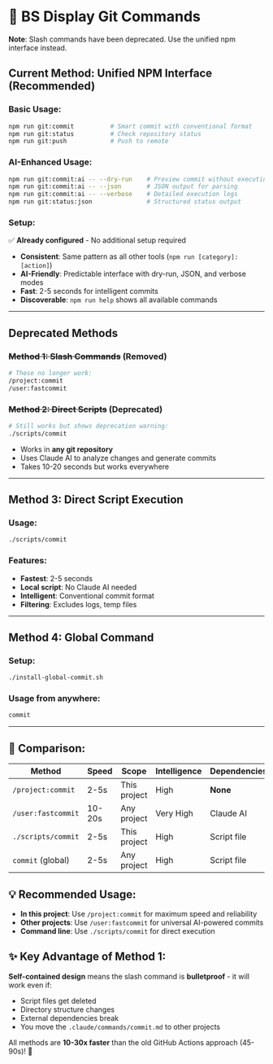 # 🚀 BS Display Git Commands

**Note**: Slash commands have been deprecated. Use the unified npm interface instead.

## **Current Method: Unified NPM Interface (Recommended)**

### Basic Usage:
```bash
npm run git:commit          # Smart commit with conventional format
npm run git:status          # Check repository status
npm run git:push            # Push to remote
```

### AI-Enhanced Usage:
```bash
npm run git:commit:ai -- --dry-run    # Preview commit without executing
npm run git:commit:ai -- --json       # JSON output for parsing
npm run git:commit:ai -- --verbose    # Detailed execution logs
npm run git:status:json               # Structured status output
```

### Setup:
✅ **Already configured** - No additional setup required

- **Consistent**: Same pattern as all other tools (`npm run [category]:[action]`)
- **AI-Friendly**: Predictable interface with dry-run, JSON, and verbose modes
- **Fast**: 2-5 seconds for intelligent commits
- **Discoverable**: `npm run help` shows all available commands

---

## **Deprecated Methods**

### ~~Method 1: Slash Commands~~ (Removed)
```bash
# These no longer work:
/project:commit
/user:fastcommit
```

### ~~Method 2: Direct Scripts~~ (Deprecated)
```bash
# Still works but shows deprecation warning:
./scripts/commit
```

- Works in **any git repository**
- Uses Claude AI to analyze changes and generate commits
- Takes 10-20 seconds but works everywhere

---

## **Method 3: Direct Script Execution**

### Usage:
```bash
./scripts/commit
```

### Features:
- **Fastest**: 2-5 seconds
- **Local script**: No Claude AI needed
- **Intelligent**: Conventional commit format
- **Filtering**: Excludes logs, temp files

---

## **Method 4: Global Command**

### Setup:
```bash
./install-global-commit.sh
```

### Usage from anywhere:
```bash
commit
```

---

## **🎯 Comparison:**

| Method | Speed | Scope | Intelligence | Dependencies | Setup |
|--------|-------|-------|--------------|--------------|--------|
| `/project:commit` | 2-5s | This project | High | **None** | ✅ Done |
| `/user:fastcommit` | 10-20s | Any project | Very High | Claude AI | ✅ Done |
| `./scripts/commit` | 2-5s | This project | High | Script file | ✅ Done |
| `commit` (global) | 2-5s | Any project | High | Script file | Run installer |

## **💡 Recommended Usage:**

- **In this project**: Use `/project:commit` for maximum speed and reliability
- **Other projects**: Use `/user:fastcommit` for universal AI-powered commits
- **Command line**: Use `./scripts/commit` for direct execution

## **✨ Key Advantage of Method 1:**
**Self-contained design** means the slash command is **bulletproof** - it will work even if:
- Script files get deleted
- Directory structure changes  
- External dependencies break
- You move the `.claude/commands/commit.md` to other projects

All methods are **10-30x faster** than the old GitHub Actions approach (45-90s)! 🚀